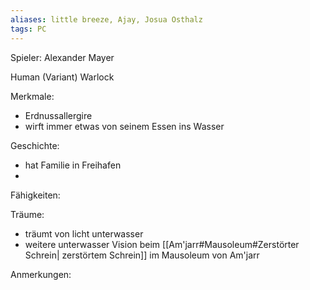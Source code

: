 ```yaml
---
aliases: little breeze, Ajay, Josua Osthalz
tags: PC
---
```


Spieler: Alexander Mayer

Human (Variant)
Warlock

Merkmale:
- Erdnussallergire
- wirft immer etwas von seinem Essen ins Wasser

Geschichte:
- hat Familie in Freihafen
- 

Fähigkeiten:

Träume:
- träumt von licht unterwasser
- weitere unterwasser Vision beim [[Am'jarr#Mausoleum#Zerstörter Schrein| zerstörtem Schrein]] im Mausoleum von Am'jarr

Anmerkungen: